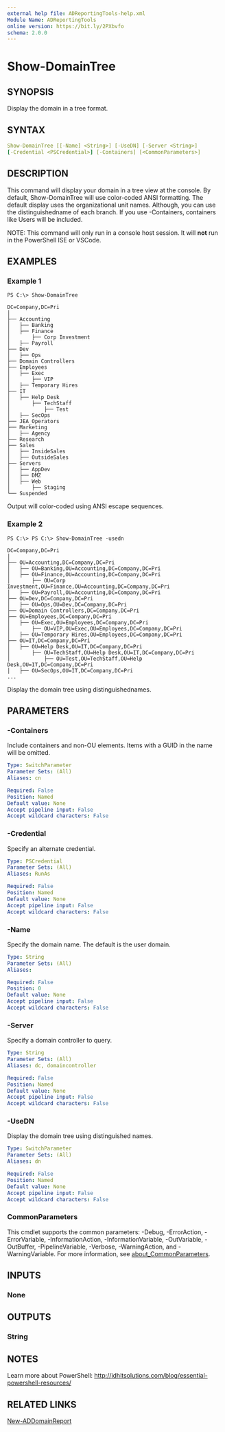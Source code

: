 ```yaml
---
external help file: ADReportingTools-help.xml
Module Name: ADReportingTools
online version: https://bit.ly/2PXbvfo
schema: 2.0.0
---
```


# Show-DomainTree

## SYNOPSIS

Display the domain in a tree format.

## SYNTAX

```yaml
Show-DomainTree [[-Name] <String>] [-UseDN] [-Server <String>]
[-Credential <PSCredential>] [-Containers] [<CommonParameters>]
```

## DESCRIPTION

This command will display your domain in a tree view at the console. By default, Show-DomainTree will use color-coded ANSI formatting. The default display uses the organizational unit names. Although, you can use the distinguishedname of each branch. If you use -Containers, containers like Users will be included.

NOTE: This command will only run in a console host session. It will **not** run in the PowerShell ISE or VSCode.

## EXAMPLES

### Example 1

```dos
PS C:\> Show-DomainTree

DC=Company,DC=Pri
│
├── Accounting
│   ├── Banking
│   ├── Finance
│       ├── Corp Investment
│   ├── Payroll
├── Dev
│   ├── Ops
├── Domain Controllers
├── Employees
│   ├── Exec
│       ├── VIP
│   ├── Temporary Hires
├── IT
│   ├── Help Desk
│       ├── TechStaff
│           ├── Test
│   ├── SecOps
├── JEA_Operators
├── Marketing
│   ├── Agency
├── Research
├── Sales
│   ├── InsideSales
│   ├── OutsideSales
├── Servers
│   ├── AppDev
│   ├── DMZ
│   ├── Web
│       ├── Staging
└── Suspended
```

Output will color-coded using ANSI escape sequences.

### Example 2

```dos
PS C:\> PS C:\> Show-DomainTree -usedn

DC=Company,DC=Pri
│
├── OU=Accounting,DC=Company,DC=Pri
│   ├── OU=Banking,OU=Accounting,DC=Company,DC=Pri
│   ├── OU=Finance,OU=Accounting,DC=Company,DC=Pri
│       ├── OU=Corp Investment,OU=Finance,OU=Accounting,DC=Company,DC=Pri
│   ├── OU=Payroll,OU=Accounting,DC=Company,DC=Pri
├── OU=Dev,DC=Company,DC=Pri
│   ├── OU=Ops,OU=Dev,DC=Company,DC=Pri
├── OU=Domain Controllers,DC=Company,DC=Pri
├── OU=Employees,DC=Company,DC=Pri
│   ├── OU=Exec,OU=Employees,DC=Company,DC=Pri
│       ├── OU=VIP,OU=Exec,OU=Employees,DC=Company,DC=Pri
│   ├── OU=Temporary Hires,OU=Employees,DC=Company,DC=Pri
├── OU=IT,DC=Company,DC=Pri
│   ├── OU=Help Desk,OU=IT,DC=Company,DC=Pri
│       ├── OU=TechStaff,OU=Help Desk,OU=IT,DC=Company,DC=Pri
│           ├── OU=Test,OU=TechStaff,OU=Help Desk,OU=IT,DC=Company,DC=Pri
│   ├── OU=SecOps,OU=IT,DC=Company,DC=Pri
...
```

Display the domain tree using distinguishednames.

## PARAMETERS

### -Containers

Include containers and non-OU elements. Items with a GUID in the name will be omitted.

```yaml
Type: SwitchParameter
Parameter Sets: (All)
Aliases: cn

Required: False
Position: Named
Default value: None
Accept pipeline input: False
Accept wildcard characters: False
```

### -Credential

Specify an alternate credential.

```yaml
Type: PSCredential
Parameter Sets: (All)
Aliases: RunAs

Required: False
Position: Named
Default value: None
Accept pipeline input: False
Accept wildcard characters: False
```

### -Name

Specify the domain name. The default is the user domain.

```yaml
Type: String
Parameter Sets: (All)
Aliases:

Required: False
Position: 0
Default value: None
Accept pipeline input: False
Accept wildcard characters: False
```

### -Server

Specify a domain controller to query.

```yaml
Type: String
Parameter Sets: (All)
Aliases: dc, domaincontroller

Required: False
Position: Named
Default value: None
Accept pipeline input: False
Accept wildcard characters: False
```

### -UseDN

Display the domain tree using distinguished names.

```yaml
Type: SwitchParameter
Parameter Sets: (All)
Aliases: dn

Required: False
Position: Named
Default value: None
Accept pipeline input: False
Accept wildcard characters: False
```

### CommonParameters

This cmdlet supports the common parameters: -Debug, -ErrorAction, -ErrorVariable, -InformationAction, -InformationVariable, -OutVariable, -OutBuffer, -PipelineVariable, -Verbose, -WarningAction, and -WarningVariable. For more information, see [about_CommonParameters](http://go.microsoft.com/fwlink/?LinkID=113216).

## INPUTS

### None

## OUTPUTS

### String

## NOTES

Learn more about PowerShell:
http://jdhitsolutions.com/blog/essential-powershell-resources/

## RELATED LINKS

[New-ADDomainReport](New-ADDomainReport.md)
